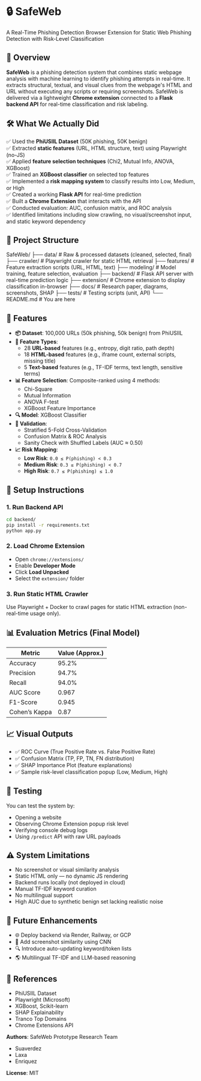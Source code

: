 # 🔒 SafeWeb
A Real-Time Phishing Detection Browser Extension for Static Web Phishing Detection with Risk-Level Classification

## 📌 Overview

**SafeWeb** is a phishing detection system that combines static webpage analysis with machine learning to identify phishing attempts in real-time. It extracts structural, textual, and visual clues from the webpage's HTML and URL without executing any scripts or requiring screenshots. SafeWeb is delivered via a lightweight **Chrome extension** connected to a **Flask backend API** for real-time classification and risk labeling.

## 🛠️ What We Actually Did

✅ Used the **PhiUSIIL Dataset** (50K phishing, 50K benign)  
✅ Extracted **static features** (URL, HTML structure, text) using Playwright (no-JS)  
✅ Applied **feature selection techniques** (Chi2, Mutual Info, ANOVA, XGBoost)  
✅ Trained an **XGBoost classifier** on selected top features  
✅ Implemented a **risk mapping system** to classify results into Low, Medium, or High  
✅ Created a working **Flask API** for real-time prediction  
✅ Built a **Chrome Extension** that interacts with the API  
✅ Conducted evaluation: AUC, confusion matrix, and ROC analysis  
✅ Identified limitations including slow crawling, no visual/screenshot input, and static keyword dependency

## 📁 Project Structure

SafeWeb/
├── data/                   # Raw & processed datasets (cleaned, selected, final)
├── crawler/                # Playwright crawler for static HTML retrieval
├── features/               # Feature extraction scripts (URL, HTML, text)
├── modeling/               # Model training, feature selection, evaluation
├── backend/                # Flask API server with real-time prediction logic
├── extension/              # Chrome extension to display classification in-browser
├── docs/                   # Research paper, diagrams, screenshots, SHAP
├── tests/                  # Testing scripts (unit, API)
└── README.md               # You are here

## 🧩 Features

- **📦 Dataset**: 100,000 URLs (50k phishing, 50k benign) from PhiUSIIL
- **🧠 Feature Types**:
  - 28 **URL-based** features (e.g., entropy, digit ratio, path depth)
  - 18 **HTML-based** features (e.g., iframe count, external scripts, missing title)
  - 5 **Text-based** features (e.g., TF-IDF terms, text length, sensitive terms)
- **📊 Feature Selection**: Composite-ranked using 4 methods:
  - Chi-Square
  - Mutual Information
  - ANOVA F-test
  - XGBoost Feature Importance
- **🔍 Model**: XGBoost Classifier
- **🧪 Validation**:
  - Stratified 5-Fold Cross-Validation
  - Confusion Matrix & ROC Analysis
  - Sanity Check with Shuffled Labels (AUC ≈ 0.50)
- **📈 Risk Mapping**:
  - **Low Risk**: `0.0 ≤ P(phishing) < 0.3`
  - **Medium Risk**: `0.3 ≤ P(phishing) < 0.7`
  - **High Risk**: `0.7 ≤ P(phishing) ≤ 1.0`

## 🚀 Setup Instructions

### 1. Run Backend API

```bash
cd backend/
pip install -r requirements.txt
python app.py
````

### 2. Load Chrome Extension

* Open `chrome://extensions/`
* Enable **Developer Mode**
* Click **Load Unpacked**
* Select the `extension/` folder

### 3. Run Static HTML Crawler

Use Playwright + Docker to crawl pages for static HTML extraction (non-real-time usage only).

## 📊 Evaluation Metrics (Final Model)

| Metric        | Value (Approx.) |
| ------------- | --------------- |
| Accuracy      | 95.2%           |
| Precision     | 94.7%           |
| Recall        | 94.0%           |
| AUC Score     | 0.967           |
| F1-Score      | 0.945           |
| Cohen’s Kappa | 0.87            |

## 📈 Visual Outputs

* ✅ ROC Curve (True Positive Rate vs. False Positive Rate)
* ✅ Confusion Matrix (TP, FP, TN, FN distribution)
* ✅ SHAP Importance Plot (feature explanations)
* ✅ Sample risk-level classification popup (Low, Medium, High)

## 🧪 Testing

You can test the system by:

* Opening a website
* Observing Chrome Extension popup risk level
* Verifying console debug logs
* Using `/predict` API with raw URL payloads

## ⚠️ System Limitations

* No screenshot or visual similarity analysis
* Static HTML only — no dynamic JS rendering
* Backend runs locally (not deployed in cloud)
* Manual TF-IDF keyword curation
* No multilingual support
* High AUC due to synthetic benign set lacking realistic noise

## 🧠 Future Enhancements

* 🌐 Deploy backend via Render, Railway, or GCP
* 🧩 Add screenshot similarity using CNN
* 🔍 Introduce auto-updating keyword/token lists
* 🌎 Multilingual TF-IDF and LLM-based reasoning

## 📄 References

* PhiUSIIL Dataset
* Playwright (Microsoft)
* XGBoost, Scikit-learn
* SHAP Explainability
* Tranco Top Domains
* Chrome Extensions API

**Authors**: SafeWeb Prototype Research Team
- Suaverdez
- Laxa
- Enriquez

**License**: MIT